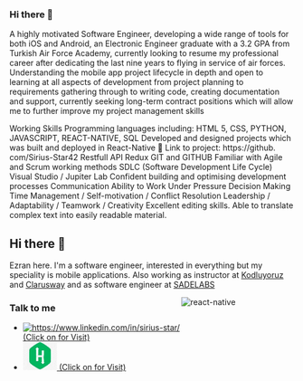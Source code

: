 ### Hi there 👋


A highly motivated Software Engineer, developing a wide range of tools for both iOS and Android, an Electronic Engineer graduate with a 3.2 GPA from Turkish Air Force Academy, currently looking to resume my professional career after dedicating the last nine years to flying in service of air forces. Understanding the mobile app project lifecycle in depth and open to learning at all aspects of development from project planning to requirements gathering through to writing code, creating documentation and support, currently seeking long-term contract positions which will allow me to further improve my project management skills



Working Skills
 	Programming languages including: HTML 5, CSS, PYTHON, JAVASCRIPT, REACT-NATIVE, SQL
 	Developed and designed projects which was built and deployed in React-Native
	Link to project: https://github. com/Sirius-Star42
 	Restfull API
 	Redux
 	GIT and GITHUB 
 	Familiar with Agile and Scrum working methods
 	SDLC (Software Development Life Cycle)
 	Visual Studio / Jupiter Lab
 	Confident building and optimising development processes
 	Communication
 	Ability to Work Under Pressure
 	Decision Making
 	Time Management / Self-motivation / Conflict Resolution
 	Leadership / Adaptability / Teamwork / Creativity
 	Excellent editing skills. 
 	Able to translate complex text into easily readable material.



<!--
**Sirius-Star42/Sirius-Star42** is a ✨ _special_ ✨ repository because its `README.md` (this file) appears on your GitHub profile.

Here are some ideas to get you started:

- 🔭 I’m currently working on ...
- 🌱 I’m currently learning ...
- 👯 I’m looking to collaborate on ...
- 🤔 I’m looking for help with ...
- 💬 Ask me about ...
- 📫 How to reach me: ...
- 😄 Pronouns: ...
- ⚡ Fun fact: ...
-->

## Hi there 👋
Ezran here. I'm a software engineer, interested in everything but my speciality is mobile applications. Also working as instructor at [Kodluyoruz](https://www.kodluyoruz.org/) and [Clarusway](https://clarusway.com/) and as software engineer at [SADELABS](https://sadelabs.com/) 

<img src="https://github.com/ezranbayantemur/ezranbayantemur/blob/master/animation_500_kd7ngokt.gif" alt="react-native" width=200 height=200 align="right">

### Talk to me   

 * <a href="https://www.linkedin.com/in/sirius-star" target="_blank">
    <img src="https://img.shields.io/badge/%20-linkedin-0072b1" alt="https://www.linkedin.com/in/sirius-star/">  (Click on for Visit)
   </a>

 *  <a href="https://www.hackerrank.com/Sirius_Star" target="_blank">
    <img src="hackerrank.jpg" width="60px" height="50px"> (Click on for Visit)
    </a>
 

